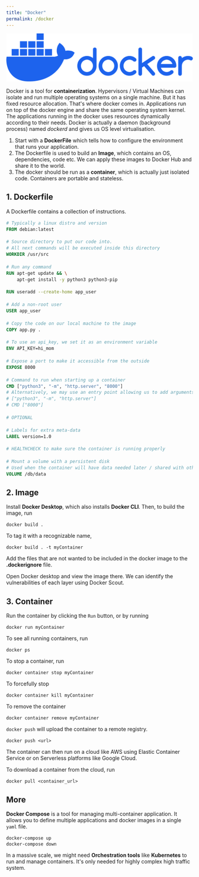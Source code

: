 ```yaml
---
title: "Docker"
permalink: /docker
---
```


![alt text](img/docker-logo.png)

Docker is a tool for **containerization**. 
Hypervisors / Virtual Machines can isolate and run multiple operating systems on a single machine. But it has fixed resource allocation. That's where docker comes in.
Applications run on top of the docker engine and share the same operating system kernel. The applications running in the docker uses resources dynamically according to their needs.
Docker is actually a daemon (background process) named *dockerd* and gives us OS level virtualisation.

1. Start with a **DockerFile** which tells how to configure the environment that runs your application.
2. The Dockerfile is used to build an **Image**, which contains an OS, dependencies, code etc. We can apply these images to Docker Hub and share it to the world.
3. The docker should be run as a **container**, which is actually just isolated code. Containers are portable and stateless.

## 1. Dockerfile

A Dockerfile contains a collection of instructions.

```dockerfile
# Typically a linux distro and version
FROM debian:latest

# Source directory to put our code into.
# All next commands will be executed inside this directory
WORKDIR /usr/src

# Run any command
RUN apt-get update && \
    apt-get install -y python3 python3-pip

RUN useradd --create-home app_user

# Add a non-root user
USER app_user

# Copy the code on our local machine to the image
COPY app.py .

# To use an api_key, we set it as an environment variable
ENV API_KEY=hi_mom

# Expose a port to make it accessible from the outside
EXPOSE 8000

# Command to run when starting up a container
CMD ["python3", "-m", "http.server", "8000"]
# Alternatively, we may use an entry point allowing us to add arguments to the commands 
# ["python3", "-m", "http.server"]
# CMD ["8000"]

# OPTIONAL

# Labels for extra meta-data
LABEL version=1.0

# HEALTHCHECK to make sure the container is running properly

# Mount a volume with a persistent disk
# Used when the container will have data needed later / shared with other containers
VOLUME /db/data
```

## 2. Image

Install **Docker Desktop**, which also installs **Docker CLI**. Then, to build the image, run

    docker build .

To tag it with a recognizable name, 

    docker build . -t myContainer

Add the files that are not wanted to be included in the docker image to the **.dockerignore** file.

Open Docker desktop and view the image there. We can identify the vulnerabilities of each layer using Docker Scout.

## 3. Container

Run the container by clicking the `Run` button, or by running 

    docker run myContainer

To see all running containers, run

    docker ps

To stop a container, run

    docker container stop myContainer

To forcefully stop

    docker container kill myContainer

To remove the container

    docker container remove myContainer

`docker push` will upload the container to a remote registry.

    docker push <url>

The container can then run on a cloud like AWS using Elastic Container Service or on Serverless platforms like Google Cloud.

To download a container from the cloud, run

    docker pull <container_url>

## More

**Docker Compose** is a tool for managing multi-container application. It allows you to define multiple applications and docker images in a single `yaml` file.

    docker-compose up
    docker-compose down

In a massive scale, we might need **Orchestration tools** like **Kubernetes** to run and manage containers. It's only needed for highly complex high traffic system.
